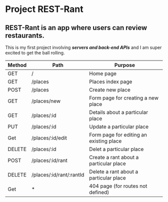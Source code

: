 # Project REST-Rant

## REST-Rant is an app where users can review restaurants.
This is my first project involving **_servers and back-end APIs_** and I am super excited to get the ball rolling.

|Method|  Path   | Purpose|
|------|---------|--------|
|  GET |     /   |    Home page    |
|  GET | /places |     Places index page   |
| POST | /places |     Create new place   |
| GET | /places/new | Form page for creating a new place|
|GET | /places/:id | Details about a particular place|
|PUT | /places/:id | Update a particular place|
|Get | /places/:id/edit| Form page for editing an existing place|
|DELETE| /places/:id| Delet a particular place|
|POST | /places/:id/rant | Create a rant about a particular place |
|DELETE| /places/:id/rant/:rantId| Delete a rant about a particular place |
| Get| * | 404 page (for routes not defined) |